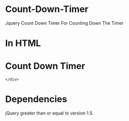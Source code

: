 Count-Down-Timer
================
Jquery Count Down Timer For Counting Down The Timer

In HTML
================
<html>
<head>
    <title>Timer</title>
<script src='http://code.jquery.com/jquery-1.5.1.js'></script>
<script src='countdowntimer.min.js'></script>	

<script type="text/javascript">
    window.onload = function () {
	  $('.timer').timer({
        endDateAndTime: new Date("12/14/2014 13:30:00"),
	    Separator:':',
		incremental:true,
		timeUp : function() { $('.timer').css('color','#FF0000'); },
		callbackBefore:(60*60*2),
		callbackBeforefunction : function() { /*$('.timer').css('color','#00FF00');*/ alert();}
	  });
}
</script>
</head>
<body>
<h1>Count Down Timer</h1>
    <div class="timer">
        
    </div>
</body>
</html>

Dependencies
============
jQuery greater than or equal to version 1.5.
